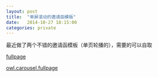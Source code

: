 ```yaml
---
layout: post
title:  "单屏滚动的邀请函模板"
date:   2014-10-27 18:15:00
categories: private
---
```


最近做了两个不错的邀请函模板（单页轮播的），需要的可以自取

[fullpage][fullpage]

[owl.carousel.fullpage][owl.carousel.fullpage]


[fullpage]:    http://cody1991.github.io/fullpage/index.html
[owl.carousel.fullpage]: http://cody1991.github.io/owl.carousel.fullpage/index.html
